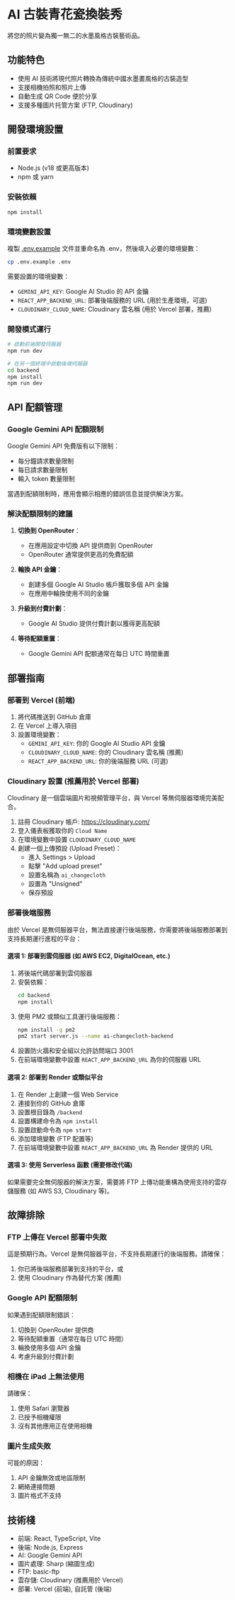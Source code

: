 # AI 古裝青花瓷換裝秀

將您的照片變為獨一無二的水墨風格古裝藝術品。

## 功能特色

- 使用 AI 技術將現代照片轉換為傳統中國水墨畫風格的古裝造型
- 支援相機拍照和照片上傳
- 自動生成 QR Code 便於分享
- 支援多種圖片托管方案 (FTP, Cloudinary)

## 開發環境設置

### 前置要求

- Node.js (v18 或更高版本)
- npm 或 yarn

### 安裝依賴

```bash
npm install
```

### 環境變數設置

複製 [.env.example](file:///Users/paulchang/Library/Mobile%20Documents/com~apple~CloudDocs/PDF/Ebees/Project/Wynn%20x%20MIF/ai-changecloth/.env.example) 文件並重命名為 .env，然後填入必要的環境變數：

```bash
cp .env.example .env
```

需要設置的環境變數：
- `GEMINI_API_KEY`: Google AI Studio 的 API 金鑰
- `REACT_APP_BACKEND_URL`: 部署後端服務的 URL (用於生產環境，可選)
- `CLOUDINARY_CLOUD_NAME`: Cloudinary 雲名稱 (用於 Vercel 部署，推薦)

### 開發模式運行

```bash
# 啟動前端開發伺服器
npm run dev

# 在另一個終端中啟動後端伺服器
cd backend
npm install
npm run dev
```

## API 配額管理

### Google Gemini API 配額限制

Google Gemini API 免費版有以下限制：
- 每分鐘請求數量限制
- 每日請求數量限制
- 輸入 token 數量限制

當遇到配額限制時，應用會顯示相應的錯誤信息並提供解決方案。

### 解決配額限制的建議

1. **切換到 OpenRouter**：
   - 在應用設定中切換 API 提供商到 OpenRouter
   - OpenRouter 通常提供更高的免費配額

2. **輪換 API 金鑰**：
   - 創建多個 Google AI Studio 帳戶獲取多個 API 金鑰
   - 在應用中輪換使用不同的金鑰

3. **升級到付費計劃**：
   - Google AI Studio 提供付費計劃以獲得更高配額

4. **等待配額重置**：
   - Google Gemini API 配额通常在每日 UTC 時間重置

## 部署指南

### 部署到 Vercel (前端)

1. 將代碼推送到 GitHub 倉庫
2. 在 Vercel 上導入項目
3. 設置環境變數：
   - `GEMINI_API_KEY`: 你的 Google AI Studio API 金鑰
   - `CLOUDINARY_CLOUD_NAME`: 你的 Cloudinary 雲名稱 (推薦)
   - `REACT_APP_BACKEND_URL`: 你的後端服務 URL (可選)

### Cloudinary 設置 (推薦用於 Vercel 部署)

Cloudinary 是一個雲端圖片和視頻管理平台，與 Vercel 等無伺服器環境完美配合。

1. 註冊 Cloudinary 帳戶: https://cloudinary.com/
2. 登入儀表板獲取你的 `Cloud Name`
3. 在環境變數中設置 `CLOUDINARY_CLOUD_NAME`
4. 創建一個上傳預設 (Upload Preset)：
   - 進入 Settings > Upload
   - 點擊 "Add upload preset"
   - 設置名稱為 `ai_changecloth`
   - 設置為 "Unsigned"
   - 保存預設

### 部署後端服務

由於 Vercel 是無伺服器平台，無法直接運行後端服務，你需要將後端服務部署到支持長期運行進程的平台：

#### 選項 1: 部署到雲伺服器 (如 AWS EC2, DigitalOcean, etc.)

1. 將後端代碼部署到雲伺服器
2. 安裝依賴：
   ```bash
   cd backend
   npm install
   ```
3. 使用 PM2 或類似工具運行後端服務：
   ```bash
   npm install -g pm2
   pm2 start server.js --name ai-changecloth-backend
   ```
4. 設置防火牆和安全組以允許訪問端口 3001
5. 在前端環境變數中設置 `REACT_APP_BACKEND_URL` 為你的伺服器 URL

#### 選項 2: 部署到 Render 或類似平台

1. 在 Render 上創建一個 Web Service
2. 連接到你的 GitHub 倉庫
3. 設置根目錄為 `/backend`
4. 設置構建命令為 `npm install`
5. 設置啟動命令為 `npm start`
6. 添加環境變數 (FTP 配置等)
7. 在前端環境變數中設置 `REACT_APP_BACKEND_URL` 為 Render 提供的 URL

#### 選項 3: 使用 Serverless 函數 (需要修改代碼)

如果需要完全無伺服器的解決方案，需要將 FTP 上傳功能重構為使用支持的雲存儲服務 (如 AWS S3, Cloudinary 等)。

## 故障排除

### FTP 上傳在 Vercel 部署中失敗

這是預期行為。Vercel 是無伺服器平台，不支持長期運行的後端服務。請確保：

1. 你已將後端服務部署到支持的平台，或
2. 使用 Cloudinary 作為替代方案 (推薦)

### Google API 配額限制

如果遇到配額限制錯誤：

1. 切換到 OpenRouter 提供商
2. 等待配額重置（通常在每日 UTC 時間）
3. 輪換使用多個 API 金鑰
4. 考慮升級到付費計劃

### 相機在 iPad 上無法使用

請確保：
1. 使用 Safari 瀏覽器
2. 已授予相機權限
3. 沒有其他應用正在使用相機

### 圖片生成失敗

可能的原因：
1. API 金鑰無效或地區限制
2. 網絡連接問題
3. 圖片格式不支持

## 技術棧

- 前端: React, TypeScript, Vite
- 後端: Node.js, Express
- AI: Google Gemini API
- 圖片處理: Sharp (縮圖生成)
- FTP: basic-ftp
- 雲存儲: Cloudinary (推薦用於 Vercel)
- 部署: Vercel (前端), 自託管 (後端)